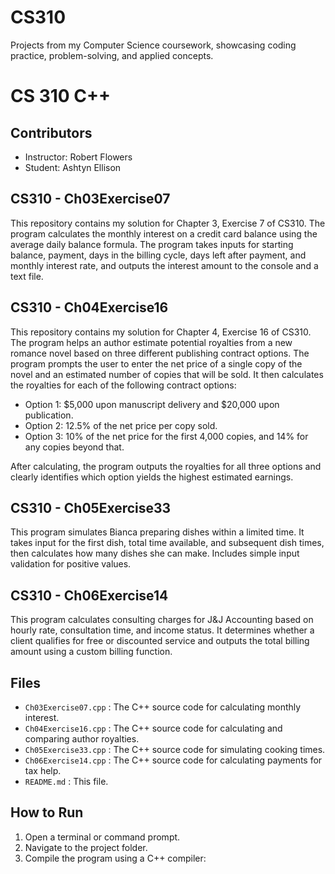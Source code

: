 # CS310
Projects from my Computer Science coursework, showcasing coding practice, problem-solving, and applied concepts.

# CS 310 C++

## Contributors
- Instructor: Robert Flowers
- Student: Ashtyn Ellison

## CS310 - Ch03Exercise07

This repository contains my solution for Chapter 3, Exercise 7 of CS310. The program calculates the monthly interest on a credit card balance using the average daily balance formula. The program takes inputs for starting balance, payment, days in the billing cycle, days left after payment, and monthly interest rate, and outputs the interest amount to the console and a text file.

## CS310 - Ch04Exercise16

This repository contains my solution for Chapter 4, Exercise 16 of CS310. The program helps an author estimate potential royalties from a new romance novel based on three different publishing contract options. The program prompts the user to enter the net price of a single copy of the novel and an estimated number of copies that will be sold. It then calculates the royalties for each of the following contract options:

- Option 1: $5,000 upon manuscript delivery and $20,000 upon publication.
- Option 2: 12.5% of the net price per copy sold.
- Option 3: 10% of the net price for the first 4,000 copies, and 14% for any copies beyond that.

After calculating, the program outputs the royalties for all three options and clearly identifies which option yields the highest estimated earnings.

## CS310 - Ch05Exercise33

This program simulates Bianca preparing dishes within a limited time. It takes input for the first dish, total time available, and subsequent dish times, then calculates how many dishes she can make. Includes simple input validation for positive values.

## CS310 - Ch06Exercise14

This program calculates consulting charges for J&J Accounting based on hourly rate, consultation time, and income status. It determines whether a client qualifies for free or discounted service and outputs the total billing amount using a custom billing function.

## Files

- `Ch03Exercise07.cpp` : The C++ source code for calculating monthly interest.
- `Ch04Exercise16.cpp` : The C++ source code for calculating and comparing author royalties.
- `Ch05Exercise33.cpp` : The C++ source code for simulating cooking times.
- `Ch06Exercise14.cpp` : The C++ source code for calculating payments for tax help.
- `README.md` : This file.

## How to Run

1. Open a terminal or command prompt.
2. Navigate to the project folder.
3. Compile the program using a C++ compiler:

